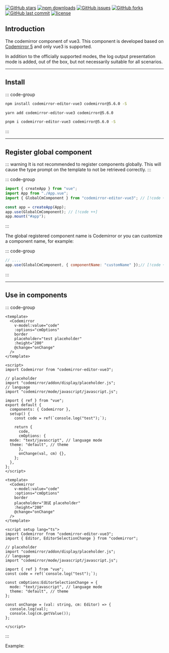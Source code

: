 [![GitHub stars](https://img.shields.io/github/stars/RennCheung/codemirror-editor-vue3)](https://github.com/RennCheung/codemirror-editor-vue3/stargazers)
[![npm downloads](https://img.shields.io/npm/dt/codemirror-editor-vue3)](https://github.com/RennCheung/codemirror-editor-vue3)
[![GitHub issues](https://img.shields.io/github/issues/RennCheung/codemirror-editor-vue3)](https://github.com/RennCheung/codemirror-editor-vue3/issues)
[![GitHub forks](https://img.shields.io/github/forks/RennCheung/codemirror-editor-vue3)](https://github.com/RennCheung/codemirror-editor-vue3/network)
[![GitHub last commit](https://img.shields.io/github/last-commit/RennCheung/codemirror-editor-vue3)](https://github.com/RennCheung/codemirror-editor-vue3)
[![license](https://img.shields.io/github/license/RennCheung/codemirror-editor-vue3)](https://github.com/RennCheung/codemirror-editor-vue3)

## Introduction
The codemirror component of vue3. This component is developed based on [Codemirror 5](http://codemirror.net/5/) and only vue3 is supported. 

In addition to the officially supported modes, the log output presentation mode is added, out of the box, but not necessarily suitable for all scenarios.

---
## Install
::: code-group
```bash [npm]
npm install codemirror-editor-vue3 codemirror@5.6.0 -S
```
```bash [yarn]
yarn add codemirror-editor-vue3 codemirror@5.6.0
```
```bash [pnpm]
pnpm i codemirror-editor-vue3 codemirror@5.6.0 -S
```
:::

---
## Register global component

::: warning
It is not recommended to register components globally. This will cause the type prompt on the template to not be retrieved correctly.
:::

::: code-group

```js [main.js]
import { createApp } from "vue";
import App from "./App.vue";
import { GlobalCmComponent } from "codemirror-editor-vue3"; // [!code ++]

const app = createApp(App);
app.use(GlobalCmComponent); // [!code ++]
app.mount("#app");
```
:::


The global registered component name is Codemirror or you can customize a component name, for example:

::: code-group
```js [main.js]
// ....
app.use(GlobalCmComponent, { componentName: "customName" });// [!code ++]
```
:::

---
## Use in components
::: code-group

```vue [index.vue]
<template>
  <Codemirror
    v-model:value="code"
    :options="cmOptions"
    border
    placeholder="test placeholder"
    :height="200"
    @change="onChange"
  />
</template>

<script>
import Codemirror from "codemirror-editor-vue3";

// placeholder
import "codemirror/addon/display/placeholder.js";
// language
import "codemirror/mode/javascript/javascript.js";

import { ref } from "vue";
export default {
  components: { Codemirror },
  setup() {
    const code = ref(`console.log("test");`);

    return {
      code,
      cmOptions: {
  mode: "text/javascript", // language mode
  theme: "default", // theme
      },
      onChange(val, cm) {},
    };
  },
};
</script>
```

```vue [index.vue(ts setup)]
<template>
  <Codemirror
    v-model:value="code"
    :options="cmOptions"
    border
    placeholder="测试 placeholder"
    :height="200"
    @change="onChange"
  />
</template>

<script setup lang="ts">
import Codemirror from "codemirror-editor-vue3";
import { Editor, EditorSelectionChange } from "codemirror";

// placeholder
import "codemirror/addon/display/placeholder.js";
// language
import "codemirror/mode/javascript/javascript.js";

import { ref } from "vue";
const code = ref(`console.log("test");`);

const cmOptions:EditorSelectionChange = {
  mode: "text/javascript", // language mode
  theme: "default", // theme
};

const onChange = (val: string, cm: Editor) => {
  console.log(val);
  console.log(cm.getValue());
};

</script>
```
:::

Example:

<component v-if="dynamicComponent" :is="dynamicComponent"></component>

<script >
import {shallowRef} from "vue"
export default {
  data() {
    return {
      dynamicComponent: null
    }
  },

  mounted() {
    import('../../views/demo/index.vue').then((module) => {
      this.dynamicComponent = shallowRef(module.default)
    })
  }
}
</script>

